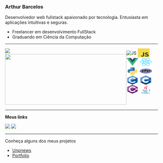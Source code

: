 ### Arthur Barcelos
Desenvolvedor web fullstack apaixonado por tecnologia. Entusiasta em aplicações intuitivas e seguras.
- Freelancer em desenvolvimento FullStack
- Graduando em Ciência da Computação

---
<div style="display: flex;">
  <div>
    <img src="https://github-readme-stats.vercel.app/api?username=Firewarez&theme=onedark&show_icons=true&hide_border=true&count_private=true" width="400">
    <img src="https://github-readme-stats.vercel.app/api/top-langs/?username=Firewarez&theme=onedark&show_icons=true&hide_border=true&layout=compact" width="400" height="167">
  </div>
  <div>
  <img align="center" alt="JS" height="30" width="40" src="https://cdn.jsdelivr.net/gh/devicons/devicon@latest/icons/typescript/typescript-original.svg" />
  <img align="center" alt="JS" height="30" width="40"
src="https://raw.githubusercontent.com/devicons/devicon/master/icons/javascript/javascript-original.svg">
  <img align="center" alt="VUE" height="30" width="40" src="https://raw.githubusercontent.com/devicons/devicon/refs/heads/master/icons/vuejs/vuejs-original.svg">
  <img align="center" alt="React" height="30" width="40" src="https://raw.githubusercontent.com/devicons/devicon/refs/heads/master/icons/react/react-original.svg">
  <br>
  <img align="center" alt="Python" height="30" width="40" src="https://raw.githubusercontent.com/devicons/devicon/master/icons/python/python-original.svg">
  <img align="center" alt="PHP" height="30" width="40" 
src="https://raw.githubusercontent.com/devicons/devicon/master/icons/php/php-original.svg">
  <img align="center" alt="C" height="30" width="40"
src="https://raw.githubusercontent.com/devicons/devicon/master/icons/c/c-original.svg">
  <img align="center" alt="C++" height="30" width="40" 
src="https://raw.githubusercontent.com/devicons/devicon/master/icons/cplusplus/cplusplus-original.svg">
  <img align="center" alt="Csharp" height="30" width="40" 
src="https://raw.githubusercontent.com/devicons/devicon/master/icons/csharp/csharp-original.svg">
<img align="center" alt="Java" height="30" width="40" 
src="https://raw.githubusercontent.com/devicons/devicon/refs/heads/master/icons/java/java-original.svg">
  </div>
  
  
</div>

---

**Meus links**

  <a href="https://www.linkedin.com/" target="_blank"><img src="https://img.shields.io/badge/LinkedIn-0077B5?style=for-the-badge&logo=linkedin&logoColor=white" target="_blank"></a>
  <a href="https://instagram.com/" target="_blank"><img src="https://img.shields.io/badge/Instagram-E4405F?style=for-the-badge&logo=instagram&logoColor=white"></a>

---

Conheça alguns dos meus projetos
- <a href="https://unpnews.com">Unpnews</a>
- <a href="https://arthurbarcelosportfolio.netlify.app/">Portfolio</a>
